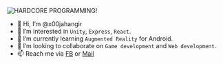 ![HARDCORE PROGRAMMING!](https://zinis.xyz/images/super-pc-guy.gif "HARDCORE PROGRAMMING")
- 👋 Hi, I’m @x00jahangir
- 👀 I’m interested in `Unity`, `Express`, `React`.
- 🌱 I’m currently learning `Augmented Reality` for Android.
- 💞️ I’m looking to collaborate on `Game development` and `Web development`.
- 📫 Reach me via [FB](https://fb.me/rocky.0x00) or [Mail](mailto:x00jahangir@gmail.com)
<!---
x00jahangir/x00jahangir is a ✨ special ✨ repository because its `README.md` (this file) appears on your GitHub profile.
You can click the Preview link to take a look at your changes.
--->
